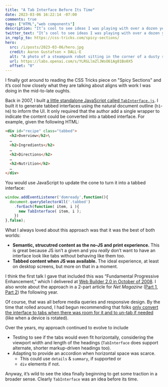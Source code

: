 ```yaml
---
title: "A Tab Interface Before Its Time"
date: 2023-03-06 16:22:14 -07:00
comments: true
tags: ["HTML","web components"]
description: "It’s cool to see ideas I was playing with over a dozen years ago starting to make it into new markup constructs."
twitter_text: "It’s cool to see ideas I was playing with over a dozen years ago starting to make it into new markup constructs."
in_reply_to: https://css-tricks.com/spicy-sections/
hero:
  src: /i/posts/2023-03-06/hero.jpg
  credit: Aaron Gustafson × DALL·E
  alt: "A photo of a steampunk robot sitting in the corner of a dusty shed. It is covered in spider webs, dust, and is partially draped in a sheet. It looks a little rusty, but also looks like it could still work if given a little care."
  url: https://labs.openai.com/s/YLRGLlmZlJWsO61Ag81Bo0X5
  offset: "0"
---
```


I finally got around to reading the CSS Tricks piece on "Spicy Sections" and it’s cool how closely what they are talking about aligns with work I was doing in the mid-to-late oughts.

<!-- more -->

Back in 2007, I built [a little standalone JavaScript called `TabInterface.js`](https://easy-designs.github.io/TabInterface.js/). I built it to generate tabbed interfaces using the natural document outline (`h1`-`h6`) to inform the UI. It only required that the author add a single wrapper to indicate the content could be converted into a tabbed interface. For example, given the following HTML:

```html
<div id="recipe" class="tabbed">
  <h2>Overview</h2>\
  …
  <h2>Ingredients</h2>
  …
  <h2>Directions</h2>
  …
  <h2>Nutrition</h2>
  …
</div>
```

You would use JavaScript to update the cone to turn it into a tabbed interface:

```js
window.addEventListener('domready',function(){
  document.querySelectorAll('.tabbed')
    .forEach(function( item, i ){
      new TabInterface( item, i );
    })
},false);
```

What I always loved about this approach was that it was the best of both worlds:

* **Semantic, strucutred content as the no-JS and print experience.** This is great because JS isn’t a given and you _really_ don’t want to have an interface look like tabs without behaving like them too.
* **Tabbed content when JS was available.** The ideal experience, at least on desktop screens, but more on that in a moment.

I think the first talk I gave that included this was “Fundamental Progressive Enhancement,” which I delivered at [Web Builder 2.0 in October of 2008](https://www.slideshare.net/AaronGustafson/fundamental-progressive-enhancement-web-builder-20-2008-presentation/82/). I also wrote about the approach in a 2-part article for <cite>Net Magazine</cite> ([Part 1](/docs/create-a-tabbed-interface-part-1.pdf), [Part 2](/docs/create-a-tabbed-interface-part-2.pdf)) the following year.

Of course, that was all before media queries and responsive design. By the time that rolled around, I had begun recommending that folks [only convert the interface to tabs when there was room for it and to un-tab if needed](https://www.slideshare.net/AaronGustafson/building-adaptive-designs-now-ui17/143) (like when a device is rotated).

Over the years, my approach continued to evolve to include 

* Testing to see if the tabs would even fit horizontally, considering the viewport width and length of the headings (`TabInterface` does support alternate, shorter markup-driven headings too).
* Adapting to provide an accordion when horizontal space was scarce.
    * This could use `details` & `summary`, if supported or
    * `div` elements if not.

Anyway, it’s wild to see the idea finally beginning to get some traction in a broader sense. Clearly `TabInterface` was an idea before its time.
